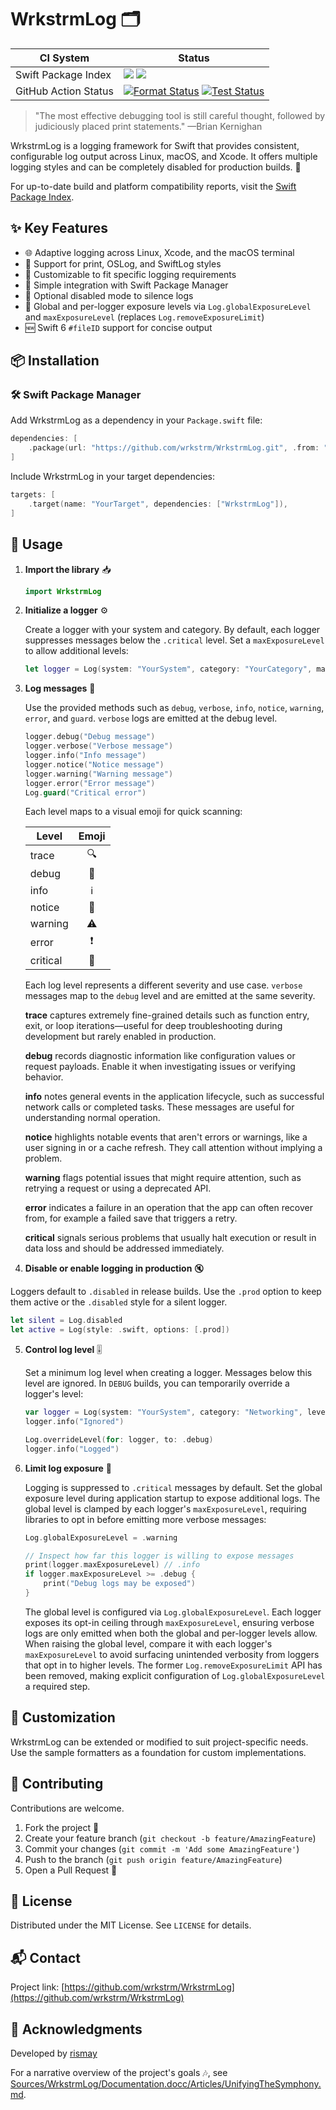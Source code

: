 # WrkstrmLog 🗂️

| CI System | Status |
|-----------|--------|
| Swift Package Index | [![](https://img.shields.io/endpoint?url=https%3A%2F%2Fswiftpackageindex.com%2Fapi%2Fpackages%2Fwrkstrm%2FWrkstrmLog%2Fbadge%3Ftype%3Dswift-versions)](https://swiftpackageindex.com/wrkstrm/WrkstrmLog) [![](https://img.shields.io/endpoint?url=https%3A%2F%2Fswiftpackageindex.com%2Fapi%2Fpackages%2Fwrkstrm%2FWrkstrmLog%2Fbadge%3Ftype%3Dplatforms)](https://swiftpackageindex.com/wrkstrm/WrkstrmLog) |
| GitHub Action Status | [![Format Status][format-badge]](https://github.com/wrkstrm/WrkstrmLog/actions/workflows/wrkstrm-log-swiftformat.yml) [![Test Status][test-badge]](https://github.com/wrkstrm/WrkstrmLog/actions/workflows/wrkstrm-log-tests-swift.yml) |

> "The most effective debugging tool is still careful thought, followed by judiciously placed print statements." —Brian Kernighan

WrkstrmLog is a logging framework for Swift that provides consistent, configurable log output across Linux, macOS, and Xcode. It offers multiple logging styles and can be completely disabled for production builds. 🔧

For up-to-date build and platform compatibility reports, visit the [Swift Package Index](https://swiftpackageindex.com/wrkstrm/WrkstrmLog).

## ✨ Key Features

- 🌐 Adaptive logging across Linux, Xcode, and the macOS terminal
- 💼 Support for print, OSLog, and SwiftLog styles
- 🔧 Customizable to fit specific logging requirements
- 🚀 Simple integration with Swift Package Manager
- 🔕 Optional disabled mode to silence logs
- 🚦 Global and per-logger exposure levels via `Log.globalExposureLevel` and `maxExposureLevel` (replaces `Log.removeExposureLimit`)
- 🆕 Swift 6 `#fileID` support for concise output

## 📦 Installation

### 🛠️ Swift Package Manager

Add WrkstrmLog as a dependency in your `Package.swift` file:

```swift
dependencies: [
    .package(url: "https://github.com/wrkstrm/WrkstrmLog.git", .from: "2.0.0")
]
```

Include WrkstrmLog in your target dependencies:

```swift
targets: [
    .target(name: "YourTarget", dependencies: ["WrkstrmLog"]),
]
```

## 🚀 Usage

1. **Import the library** 📥

   ```swift
   import WrkstrmLog
   ```

2. **Initialize a logger** ⚙️

   Create a logger with your system and category. By default, each logger suppresses messages below the `.critical` level. Set a `maxExposureLevel` to allow additional levels:

   ```swift
   let logger = Log(system: "YourSystem", category: "YourCategory", maxExposureLevel: .info)
   ```

3. **Log messages** 📝

   Use the provided methods such as `debug`, `verbose`, `info`, `notice`, `warning`, `error`, and `guard`. `verbose` logs are emitted at the debug level.

   ```swift
   logger.debug("Debug message")
   logger.verbose("Verbose message")
   logger.info("Info message")
   logger.notice("Notice message")
   logger.warning("Warning message")
   logger.error("Error message")
   Log.guard("Critical error")
   ```

   Each level maps to a visual emoji for quick scanning:

   | Level    | Emoji |
   |----------|:-----:|
   | trace    | 🔍 |
   | debug    | 🐞 |
   | info     | ℹ️ |
   | notice   | 📝 |
   | warning  | ⚠️ |
   | error    | ❗ |
   | critical | 🚨 |

   Each log level represents a different severity and use case. `verbose`
   messages map to the `debug` level and are emitted at the same severity.

   **trace** captures extremely fine-grained details such as function
   entry, exit, or loop iterations—useful for deep troubleshooting during
   development but rarely enabled in production.

   **debug** records diagnostic information like configuration values or
   request payloads. Enable it when investigating issues or verifying
   behavior.

   **info** notes general events in the application lifecycle, such as
   successful network calls or completed tasks. These messages are useful
   for understanding normal operation.

   **notice** highlights notable events that aren't errors or warnings,
   like a user signing in or a cache refresh. They call attention without
   implying a problem.

   **warning** flags potential issues that might require attention, such
   as retrying a request or using a deprecated API.

   **error** indicates a failure in an operation that the app can often
   recover from, for example a failed save that triggers a retry.

   **critical** signals serious problems that usually halt execution or
   result in data loss and should be addressed immediately.

 4. **Disable or enable logging in production** 🔇

   Loggers default to `.disabled` in release builds. Use the `.prod` option to keep them active or the `.disabled` style for a silent logger.

   ```swift
   let silent = Log.disabled
   let active = Log(style: .swift, options: [.prod])
   ```

5. **Control log level** 🎚️

   Set a minimum log level when creating a logger. Messages below this level are ignored. In `DEBUG` builds, you can temporarily override a logger's level:

   ```swift
   var logger = Log(system: "YourSystem", category: "Networking", level: .error)
   logger.info("Ignored")

   Log.overrideLevel(for: logger, to: .debug)
   logger.info("Logged")
   ```

6. **Limit log exposure** 🚦

   Logging is suppressed to `.critical` messages by default. Set the global exposure level during application startup to expose additional logs. The global level is clamped by each logger's `maxExposureLevel`, requiring libraries to opt in before emitting more verbose messages:

   ```swift
   Log.globalExposureLevel = .warning
   
   // Inspect how far this logger is willing to expose messages
   print(logger.maxExposureLevel) // .info
   if logger.maxExposureLevel >= .debug {
       print("Debug logs may be exposed")
   }
   ```

   The global level is configured via `Log.globalExposureLevel`. Each logger exposes its
   opt-in ceiling through `maxExposureLevel`, ensuring verbose logs are only emitted
   when both the global and per-logger levels allow. When raising the global level,
   compare it with each logger's `maxExposureLevel` to avoid surfacing unintended
   verbosity from loggers that opt in to higher levels. The former
   `Log.removeExposureLimit` API has been removed, making explicit configuration
   of `Log.globalExposureLevel` a required step.

## 🧩 Customization

WrkstrmLog can be extended or modified to suit project-specific needs. Use the sample formatters as a foundation for custom implementations.

## 🤝 Contributing

Contributions are welcome.

1. Fork the project 🍴
2. Create your feature branch (`git checkout -b feature/AmazingFeature`)
3. Commit your changes (`git commit -m 'Add some AmazingFeature'`)
4. Push to the branch (`git push origin feature/AmazingFeature`)
5. Open a Pull Request 🚀

## 📄 License

Distributed under the MIT License. See `LICENSE` for details.

## 📬 Contact

Project link: [https://github.com/wrkstrm/WrkstrmLog](https://github.com/wrkstrm/WrkstrmLog)

## 🙏 Acknowledgments

Developed by [rismay](https://github.com/rismay)

For a narrative overview of the project's goals 🎶, see [Sources/WrkstrmLog/Documentation.docc/Articles/UnifyingTheSymphony.md](Sources/WrkstrmLog/Documentation.docc/Articles/UnifyingTheSymphony.md).

[format-badge]: https://github.com/wrkstrm/WrkstrmLog/actions/workflows/wrkstrm-log-swiftformat.yml/badge.svg
[test-badge]: https://github.com/wrkstrm/WrkstrmLog/actions/workflows/wrkstrm-log-tests-swift.yml/badge.svg
